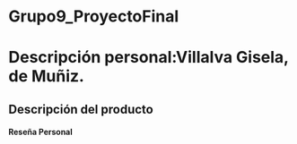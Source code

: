 # Grupo9_ProyectoFinal
# Descripción personal:Villalva Gisela, de Muñiz.
##  Descripción del producto
#### Reseña Personal
